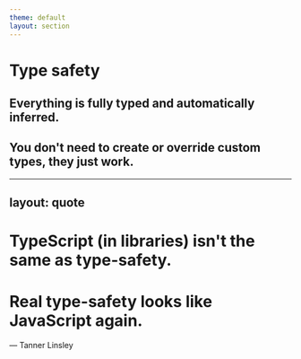 ```yaml
---
theme: default
layout: section
---
```


# Type safety

## Everything is fully typed and automatically inferred.

## You don't need to create or override custom types, they just work.

---
layout: quote
---

# TypeScript (in libraries) isn't the same as type-safety.
# Real type-safety looks like JavaScript again.

&mdash; Tanner Linsley